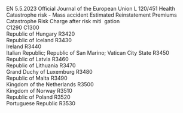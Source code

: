 EN  5.5.2023 Official Journal of the European Union L 120/451
 Health Catastrophe risk - Mass accident  Estimated 
Reinstatement 
Premiums  Catastrophe 
Risk Charge 
after risk miti ­
gation  
C1290  C1300  
Republic of Hungary  R3420  
Republic of Iceland  R3430  
Ireland  R3440  
Italian Republic; Republic of San Marino; Vatican 
City State  R3450  
Republic of Latvia  R3460  
Republic of Lithuania  R3470  
Grand Duchy of Luxemburg  R3480  
Republic of Malta  R3490  
Kingdom of the Netherlands  R3500  
Kingdom of Norway  R3510  
Republic of Poland  R3520  
Portuguese Republic  R3530